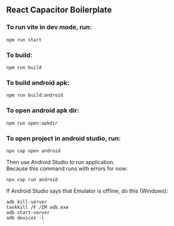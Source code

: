 ## React Capacitor Boilerplate

### To run vite in dev mode, run:
```
npm run start
```

### To build:
```
npm run build
```

### To build android apk:
```
npm run build:android
```

### To open android apk dir:
```
npm run open:apkdir
```

### To open project in android studio, run:
```
npx cap open android
```

Then use Android Studio to run application.\
Because this command runs with errors for now:
```
npx cap run android
```

If Android Studio says that Emulator is offline, do this (Windows):
```
adb kill-server
taskkill /F /IM adb.exe
adb start-server
adb devices -l
```

